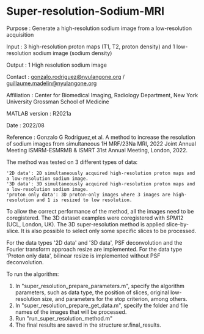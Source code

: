 # Super-resolution-Sodium-MRI

Purpose               : Generate a high-resolution sodium image from a low-resolution acquisition

Input                 : 3 high-resolution proton maps (T1, T2, proton density) and 1 low-resolution sodium image (sodium density) 

Output                : 1 High resolution sodium image

Contact               : gonzalo.rodriguez@nyulangone.org / guillaume.madelin@nyulangone.org

Affiliation           : Center for Biomedical Imaging, Radiology Department, New York University Grossman School of Medicine

MATLAB version        : R2021a 

Date                  : 2022/08

Reference	            : Gonzalo G Rodriguez,et al. A method to increase the resolution of sodium images  from simultaneous 1H MRF/23Na MRI, 2022 Joint Annual                           Meeting ISMRM-ESMRMB & ISMRT 31st Annual Meeting, London, 2022. 
             

The method was tested on 3 different types of data:

    '2D data': 2D simultaneously acquired high-resolution proton maps and a low-resolution sodium image.
    '3D data': 3D simultaneously acquired high-resolution proton maps and a low-resolution sodium image.
    'proton only data': 3D proton-only images where 3 images are high-resolution and 1 is resized to low resolution.	
    
To allow the correct performance of the method, all the images need to be coregistered. 
The 3D dataset examples were coregistered with SPM12 (UCL, London, UK).
The 3D super-resolution method is applied slice-by-slice. It is also possible to select only some specific slices to be processed.

For the data types '2D data' and '3D data', PSF deconvolution and the Fourier transform approach resize are implemented.
For the data type 'Proton only data', bilinear resize is implemented without PSF deconvolution. 

To run the algorithm:

1. In "super_resolution_prepare_parameters.m", specify the algorithm parameters, such as data type, the position of slices, original low-resolution size, and parameters for the stop criterion, among others.
2. In "super_resolution_prepare_get_data.m", specify the folder and file names of the images that will be processed.
3. Run "run_super_resolution_method.m"
4. The final results are saved in the structure sr.final_results.
